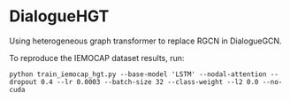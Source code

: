 # DialogueHGT

Using heterogeneous graph transformer to replace RGCN in DialogueGCN.

To reproduce the IEMOCAP dataset results, run:
```
python train_iemocap_hgt.py --base-model 'LSTM' --nodal-attention --dropout 0.4 --lr 0.0003 --batch-size 32 --class-weight --l2 0.0 --no-cuda
```
